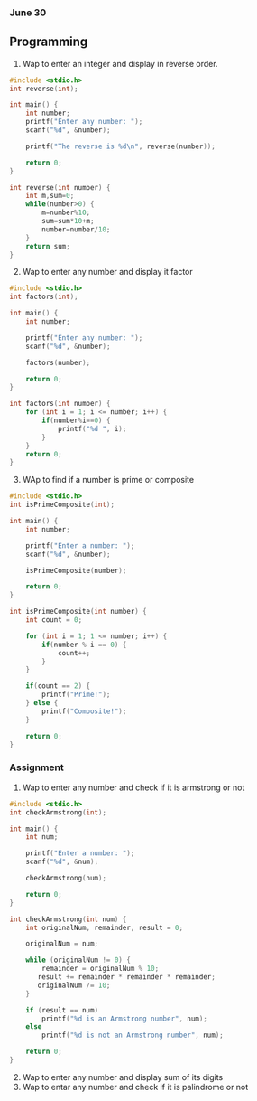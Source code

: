 ### June 30

Programming
-

1. Wap to enter an integer and display in reverse order.

```c
#include <stdio.h>
int reverse(int);

int main() {
    int number;
    printf("Enter any number: ");
    scanf("%d", &number);

    printf("The reverse is %d\n", reverse(number));

    return 0;
}

int reverse(int number) {
    int m,sum=0;
    while(number>0) {    
        m=number%10;   
        sum=sum*10+m;     
        number=number/10;    
    }
    return sum;
}
```

2. Wap to enter any number and display it factor

```c
#include <stdio.h>
int factors(int);

int main() {
    int number;

    printf("Enter any number: ");
    scanf("%d", &number);

    factors(number);

    return 0;
}

int factors(int number) {
    for (int i = 1; i <= number; i++) {
        if(number%i==0) {
            printf("%d ", i);
        }
    }
    return 0;
}
```

3. WAp to find if a number is prime or composite

```c
#include <stdio.h>
int isPrimeComposite(int);

int main() {
    int number;

    printf("Enter a number: ");
    scanf("%d", &number);

    isPrimeComposite(number);

    return 0;
}

int isPrimeComposite(int number) {
    int count = 0;

    for (int i = 1; 1 <= number; i++) {
        if(number % i == 0) {
            count++;
        }
    }

    if(count == 2) {
        printf("Prime!");
    } else {
        printf("Composite!");
    }

    return 0;
}
```


### Assignment

1. Wap to enter any number and check if it is armstrong or not

```c
#include <stdio.h>
int checkArmstrong(int);

int main() {
    int num;

    printf("Enter a number: ");
    scanf("%d", &num);

    checkArmstrong(num);

    return 0;
}

int checkArmstrong(int num) {
    int originalNum, remainder, result = 0;

    originalNum = num;

    while (originalNum != 0) {
        remainder = originalNum % 10;
       result += remainder * remainder * remainder;
       originalNum /= 10;
    }

    if (result == num)
        printf("%d is an Armstrong number", num);
    else
        printf("%d is not an Armstrong number", num);

    return 0;
}
```

2. Wap to enter any number and display sum of its digits 
3. Wap to entar any number and check if it is palindrome or not





